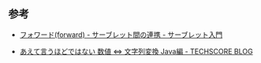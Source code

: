 ## 参考
* [フォワード(forward) - サーブレット間の連携 - サーブレット入門](http://www.javadrive.jp/servlet/dispatch/index2.html)

* [あえて言うほどではない 数値 ⇔ 文字列変換 Java編 - TECHSCORE BLOG](http://www.techscore.com/blog/2012/11/28/%E6%95%B0%E5%80%A4-%E2%87%94-%E6%96%87%E5%AD%97%E5%88%97%E5%A4%89%E6%8F%9B-java%E7%B7%A8/)
